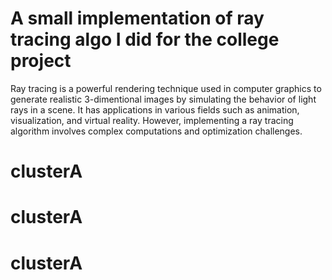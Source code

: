 # A small implementation of ray tracing algo I did for the college project

Ray tracing is a powerful rendering technique used in computer graphics to generate realistic 3-dimentional images by simulating the behavior of light rays in a scene. It has applications in various fields such as animation, visualization, and virtual reality. However, implementing a ray tracing algorithm involves complex computations and optimization challenges.
# clusterA
# clusterA
# clusterA
